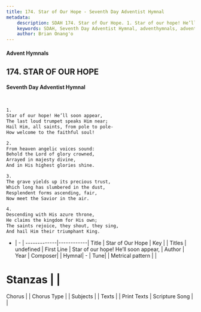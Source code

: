 ```yaml
---
title: 174. Star of Our Hope - Seventh Day Adventist Hymnal
metadata:
    description: SDAH 174. Star of Our Hope. 1. Star of our hope! He’ll soon appear, The last loud trumpet speaks Him near; Hail Him, all saints, from pole to pole- How welcome to the faithful soul!
    keywords: SDAH, Seventh Day Adventist Hymnal, adventhymnals, advent hymnals, Star of Our Hope, Star of our hope! He’ll soon appear, 
    author: Brian Onang'o
---
```


#### Advent Hymnals
## 174. STAR OF OUR HOPE
#### Seventh Day Adventist Hymnal

```txt


1.
Star of our hope! He’ll soon appear,
The last loud trumpet speaks Him near;
Hail Him, all saints, from pole to pole-
How welcome to the faithful soul!

2.
From heaven angelic voices sound:
Behold the Lord of glory crowned,
Arrayed in majesty divine,
And in His highest glories shine.

3.
The grave yields up its precious trust,
Which long has slumbered in the dust,
Resplendent forms ascending, fair,
Now meet the Savior in the air.

4.
Descending with His azure throne,
He claims the kingdom for His own;
The saints rejoice, they shout, they sing,
And hail Him their triumphant King.


```

- |   -  |
-------------|------------|
Title | Star of Our Hope |
Key |  |
Titles | undefined |
First Line | Star of our hope! He’ll soon appear, |
Author | 
Year | 
Composer|  |
Hymnal|  - |
Tune|  |
Metrical pattern | |
# Stanzas |  |
Chorus |  |
Chorus Type |  |
Subjects |  |
Texts |  |
Print Texts | 
Scripture Song |  |
  
